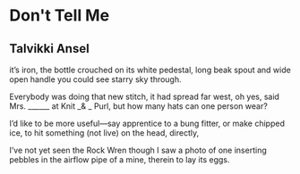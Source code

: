 # Don't Tell Me
## Talvikki Ansel
it’s iron, the bottle
crouched on its white pedestal,
long beak spout and wide open handle
you could see starry sky through.

Everybody was doing that new stitch,
it had spread far west, oh yes,
said Mrs. ______ at Knit _& _ Purl,
but how many hats can one person wear?

I’d like to be more useful—say
apprentice to a bung fitter, or make
chipped ice, to hit something (not live)
on the head, directly,

I’ve not yet seen the Rock Wren
though I saw a photo of one inserting
pebbles in the airflow pipe of a mine,
therein to lay its eggs.
